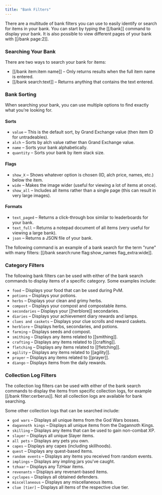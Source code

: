 ```yaml
---
title: "Bank Filters"
---
```


There are a multitude of bank filters you can use to easily identify or search for items in your bank. You can start by typing the [[/bank]] command to display your bank. It is also possible to view different pages of your bank with [[/bank page:2]].

### Searching Your Bank

There are two ways to search your bank for items:

- [[/bank item\:item name]] – Only returns results when the full item name is entered.
- [[/bank search\:text]] – Returns anything that contains the text entered.

### Bank Sorting

When searching your bank, you can use multiple options to find exactly what you're looking for.

#### Sorts

- `value` – This is the default sort, by Grand Exchange value (then item ID for untradeables).
- `alch` – Sorts by alch value rather than Grand Exchange value.
- `name` – Sorts your bank alphabetically.
- `quantity` – Sorts your bank by item stack size.

#### Flags

- `show_X` – Shows whatever option is chosen (ID, alch price, names, etc.) below the item.
- `wide` – Makes the image wider (useful for viewing a lot of items at once).
- `show_all` – Includes all items rather than a single page (this can result in very large images).

#### Formats

- `text_paged` – Returns a click-through box similar to leaderboards for your bank.
- `text_full` – Returns a notepad document of all items (very useful for viewing a large bank).
- `json` – Returns a JSON file of your bank.

The following command is an example of a bank search for the term "rune" with many filters: [[/bank search\:rune flag\:show_names flag_extra\:wide]].

### Category Filters

The following bank filters can be used with either of the bank search commands to display items of a specific category. Some examples include:

- `food` – Displays your food that can be used during PvM.
- `potions` – Displays your potions.
- `herbs` – Displays your clean and grimy herbs.
- `compost` – Displays your compost and compostable items.
- `secondaries` – Displays your [[herblore]] secondaries.
- `diaries` – Displays your achievement diary rewards and lamps.
- `clues and caskets` – Displays your clue scrolls and reward caskets.
- `herblore` – Displays herbs, secondaries, and potions.
- `farming` – Displays seeds and compost.
- `smithing` – Displays any items related to [[smithing]].
- `crafting` – Displays any items related to [[crafting]].
- `fletching` – Displays any items related to [[fletching]].
- `agility` – Displays any items related to [[agility]].
- `prayer` – Displays any items related to [[prayer]].
- `diango` – Displays items from the daily rewards.

### Collection Log Filters

The collection log filters can be used with either of the bank search commands to display the items from specific collection logs, for example [[/bank filter\:cerberus]]. Not all collection logs are available for bank searching.

Some other collection logs that can be searched include:
  - `god wars` – Displays all unique items from the God Wars bosses.
  - `dagannoth kings` – Displays all unique items from the Dagannoth Kings.
  - `skilling` – Displays any items that can be used to gain non-combat XP.
  - `slayer` – Displays all unique Slayer items.
  - `all pets` – Displays any pets you own.
  - `capes` – Displays any capes (including skillhoods).
  - `quest` – Displays any quest-based items.
  - `random events` – Displays any items you received from random events.
  - `implings` – Displays any impling jars you've caught.
  - `tzhaar` – Displays any TzHaar items.
  - `revenants` – Displays any revenant-based items.
  - `cyclopes` – Displays all obtained defenders.
  - `miscellaneous` – Displays any miscellaneous items.
  - `clue [tier]` – Displays all items of the respective clue tier.
